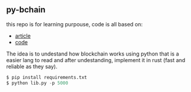 ## py-bchain

this repo is for learning purpouse, code is all based on:

- [article](https://hackernoon.com/learn-blockchains-by-building-one-117428612f46)
- [code](https://github.com/dvf/blockchain?ref=hackernoon.com)

The idea is to undestand how blockchain works using python that is a easier lang to read and after undestanding, implement it in rust (fast and reliable as they say).



```python
$ pip install requirements.txt
$ python lib.py -p 5000
```